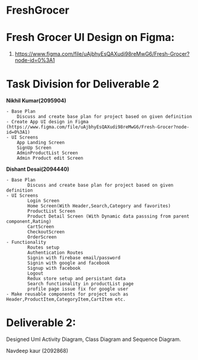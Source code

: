 # FreshGrocer

# Fresh Grocer UI Design on Figma:

1. https://www.figma.com/file/uAjbhyEsQAXudi98reMwG6/Fresh-Grocer?node-id=0%3A1

# Task Division for Deliverable 2

**Nikhil Kumar(2095904)**

    - Base Plan
        Discuss and create base plan for project based on given definition
    - Create App UI design in Figma (https://www.figma.com/file/uAjbhyEsQAXudi98reMwG6/Fresh-Grocer?node-id=0%3A1)
    - UI Screens
        App Landing Screen
        SignUp Screen
        AdminProductList Screen
        Admin Product edit Screen
        
**Dishant Desai(2094440)**

    - Base Plan
            Discuss and create base plan for project based on given definition
    - UI Screens
            Login Screen
            Home Screen(With Header,Search,Category and favorites)
            ProductList Screen 
            Product Detail Screen (With Dynamic data passsing from parent component,Rating)
            CartScreen
            CheckoutScreen
            OrderScreen
    - Functionality
            Routes setup
            Authentication Routes
            Signin with firebase email/password
            Signin with google and facebook
            Signup with facebook
            Logout
            Redux store setup and persistant data
            Search functionality in productList page
            profile page issue fix for google user
    - Make reusable components for project such as Header,ProductItem,CategoryItem,CartItem etc.
  

# Deliverable 2:
Designed Uml Activity Diagram, Class Diagram and Sequence Diagram.

Navdeep kaur (2092868)
